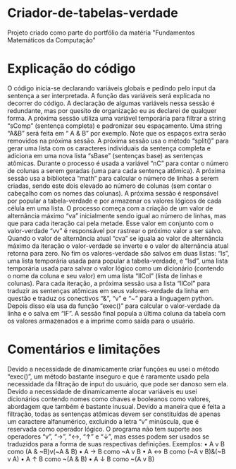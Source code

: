 # Criador-de-tabelas-verdade
Projeto criado como parte do portfólio da matéria "Fundamentos Matemáticos da Computação"

# Explicação do código
O código inicia-se declarando variáveis globais e pedindo pelo input da sentença a ser interpretada. A função das variáveis será explicada no decorrer do código. A declaração de algumas variáveis nessa sessão é redundante, mas por quesito de organização eu as declarei de qualquer forma.
A próxima sessão utiliza uma variável temporária para filtrar a string “sComp” (sentença completa) e padronizar seu espaçamento. Uma string “A&B” será feita em “ A & B” por exemplo. Note que os espaços extra serão removidos na próxima sessão.
A próxima sessão usa o método “split()” para gerar uma lista com os caracteres individuais da sentença completa e adiciona em uma nova lista “sBase” (sentenças base) as sentenças atômicas. Durante o processo é usada a variável “nC” para contar o número de colunas a serem geradas (uma para cada sentença atômica).
A próxima sessão usa a biblioteca “math” para calcular o número de linhas a serem criadas, sendo este dois elevado ao número de colunas (sem contar o cabeçalho com os nomes das colunas).
A próxima sessão é responsável por popular a tabela-verdade e por armazenar os valores lógicos de cada célula em uma lista. O processo começa com a criação de um valor de alternância máximo “va” inicialmente sendo igual ao número de linhas, mas que para cada iteração cai pela metade. Esse valor em conjunto com o valor-verdade “vv” é responsável por rastrear o próximo valor a ser salvo. Quando o valor de alternância atual “cva” se iguala ao valor de alternância máximo da iteração o valor-verdade se inverte e o valor de alternância atual retorna para zero. No fim os valores-verdade são salvos em duas listas: “ls”, uma lista temporária usada para popular a tabela-verdade, e “lsd”, uma lista temporária usada para salvar o valor lógico como um dicionário (contendo o nome da coluna e seu valor) em uma lista “llCol” (lista de linhas e colunas).
Para cada iteração, a próxima sessão usa a lista “llCol” para traduzir as sentenças atômicas em seus valores-verdade da linha em questão e traduz os conectivos “&”, “v” e “~” para a linguagem python. Depois disso ela usa da função “exec()” para calcular o valor-verdade da linha e o salva em “lF”.
A sessão final popula a última coluna da tabela com os valores armazenados e a imprime como saída para o usuário.

# Comentários e limitações
Devido a necessidade de dinamicamente criar funções eu usei o método “exec()”, um método bastante inseguro e que é raramente usado pela necessidade da filtração de input do usuário, que pode ser danoso sem ela.
Devido a necessidade de dinamicamente alocar variáveis eu usei dicionários contendo nomes como chaves e booleanos como valores, abordagem que também é bastante inusual.
Devido a maneira que é feita a filtração, todas as sentenças atômicas devem ser constituídas de apenas um caractere alfanumérico, excluindo a letra “v” minúscula, que é reservada como operador lógico.
O programa não tem suporte aos operadores “v”, “→”, “↔, “↑” e “↓”, mas esses podem ser usados se traduzidos para a forma de suas respectivas definições. Exemplos:
•	A v B como (A & ~B)v(~A & B)
•	A → B como ~A v B
•	A ↔ B como (~A v B)&(~B v A)
•	A ↑ B como ~(A & B)
•	A ↓ B como ~(A v B)
